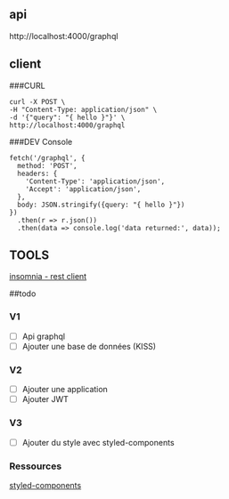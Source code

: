 ## api
http://localhost:4000/graphql
## client
###CURL
```
curl -X POST \
-H "Content-Type: application/json" \
-d '{"query": "{ hello }"}' \
http://localhost:4000/graphql
```
###DEV Console
```
fetch('/graphql', {
  method: 'POST',
  headers: {
    'Content-Type': 'application/json',
    'Accept': 'application/json',
  },
  body: JSON.stringify({query: "{ hello }"})
})
  .then(r => r.json())
  .then(data => console.log('data returned:', data));
```
## TOOLS
[insomnia - rest client](https://github.com/getinsomnia/insomnia)

##todo
### V1
- [ ] Api graphql
- [ ] Ajouter une base de données (KISS)

### V2
- [ ] Ajouter une application
- [ ] Ajouter JWT

### V3
- [ ] Ajouter du style avec styled-components


### Ressources
[styled-components](https://www.styled-components.com/)